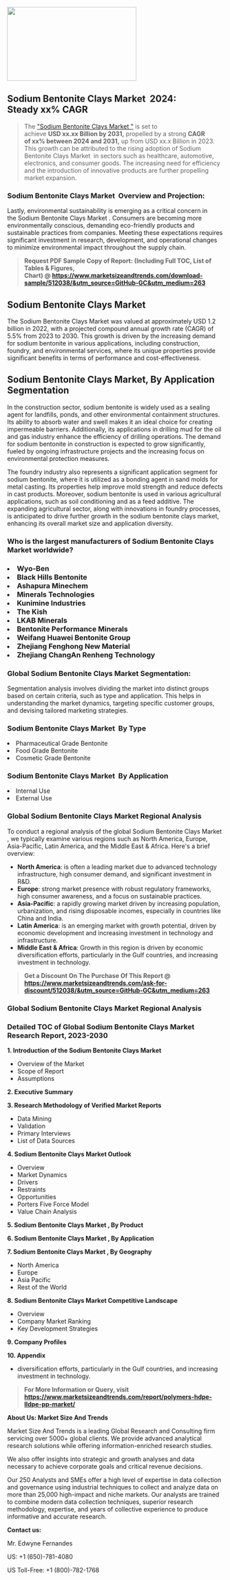 <p><img class="alignnone size-medium wp-image-20088" src="https://ffe5etoiles.com/wp-content/uploads/2024/12/MST1-300x171.png" alt="" width="300" height="171" /></p><h2 id="ember46" class="ember-view reader-text-block__heading-2">Sodium Bentonite Clays Market &nbsp;2024: Steady&nbsp;xx% CAGR</h2><blockquote id="ember47" class="ember-view reader-text-block__blockquote">The&nbsp;<a class="app-aware-link " href="https://www.marketsizeandtrends.com/download-sample/512038/&utm_source=GitHub-GC&utm_medium=263" target="_blank" data-test-app-aware-link="">"Sodium Bentonite Clays Market "</a>&nbsp;is set to achieve&nbsp;<strong>USD&nbsp;xx.xx&nbsp;Billion by 2031,</strong>&nbsp;propelled by a strong&nbsp;<strong>CAGR of&nbsp;xx% between 2024 and 2031,</strong>&nbsp;up from USD xx.x Billion in 2023. This growth can be attributed to the rising adoption of&nbsp;Sodium Bentonite Clays Market &nbsp;in sectors such as healthcare, automotive, electronics, and consumer goods. The increasing need for efficiency and the introduction of innovative products are further propelling market expansion.</blockquote><h3 id="ember48" class="ember-view reader-text-block__heading-3">Sodium Bentonite Clays Market &nbsp;Overview and Projection:</h3><p id="ember49" class="ember-view reader-text-block__paragraph">Lastly, environmental sustainability is emerging as a critical concern in the&nbsp;Sodium Bentonite Clays Market . Consumers are becoming more environmentally conscious, demanding eco-friendly products and sustainable practices from companies. Meeting these expectations requires significant investment in research, development, and operational changes to minimize environmental impact throughout the supply chain.</p><blockquote id="ember50" class="ember-view reader-text-block__blockquote"><strong>Request PDF Sample Copy of Report: (Including Full TOC, List of Tables &amp; Figures, Chart)&nbsp;@&nbsp;<strong><a href="https://www.marketsizeandtrends.com/download-sample/512038/&utm_source=GitHub-GC&utm_medium=263" target="_blank">https://www.marketsizeandtrends.com/download-sample/512038/&utm_source=GitHub-GC&utm_medium=263</a></strong></strong></blockquote><h3 class=""> <h2>Sodium Bentonite Clays Market</h2><p>The Sodium Bentonite Clays Market was valued at approximately USD 1.2 billion in 2022, with a projected compound annual growth rate (CAGR) of 5.5% from 2023 to 2030. This growth is driven by the increasing demand for sodium bentonite in various applications, including construction, foundry, and environmental services, where its unique properties provide significant benefits in terms of performance and cost-effectiveness.</p><h2>Sodium Bentonite Clays Market, By Application Segmentation</h2><p>In the construction sector, sodium bentonite is widely used as a sealing agent for landfills, ponds, and other environmental containment structures. Its ability to absorb water and swell makes it an ideal choice for creating impermeable barriers. Additionally, its applications in drilling mud for the oil and gas industry enhance the efficiency of drilling operations. The demand for sodium bentonite in construction is expected to grow significantly, fueled by ongoing infrastructure projects and the increasing focus on environmental protection measures.</p><p>The foundry industry also represents a significant application segment for sodium bentonite, where it is utilized as a bonding agent in sand molds for metal casting. Its properties help improve mold strength and reduce defects in cast products. Moreover, sodium bentonite is used in various agricultural applications, such as soil conditioning and as a feed additive. The expanding agricultural sector, along with innovations in foundry processes, is anticipated to drive further growth in the sodium bentonite clays market, enhancing its overall market size and application diversity.</p></h3><h3 id="" class="">Who is the largest manufacturers of&nbsp;Sodium Bentonite Clays Market worldwide?</h3><h3 class=""></Li><Li>Wyo-Ben</Li><Li> Black Hills Bentonite</Li><Li> Ashapura Minechem</Li><Li> Minerals Technologies</Li><Li> Kunimine Industries</Li><Li> The Kish</Li><Li> LKAB Minerals</Li><Li> Bentonite Performance Minerals</Li><Li> Weifang Huawei Bentonite Group</Li><Li> Zhejiang Fenghong New Material</Li><Li> Zhejiang ChangAn Renheng Technology</h3><h3 id="ember53" class="ember-view reader-text-block__heading-3">Global&nbsp;Sodium Bentonite Clays Market Segmentation:</h3><p id="ember54" class="ember-view reader-text-block__paragraph">Segmentation analysis involves dividing the market into distinct groups based on certain criteria, such as type and application. This helps in understanding the market dynamics, targeting specific customer groups, and devising tailored marketing strategies.</p><h3 id="" class="">Sodium Bentonite Clays Market &nbsp;By Type</h3><p></Li><Li>Pharmaceutical Grade Bentonite</Li><Li> Food Grade Bentonite</Li><Li> Cosmetic Grade Bentonite</p><h3 id="" class="">Sodium Bentonite Clays Market &nbsp;By Application</h3><p class=""></Li><Li>Internal Use</Li><Li> External Use</p><h3 id="ember62" class="ember-view reader-text-block__heading-3">Global Sodium Bentonite Clays Market Regional Analysis</h3><p id="ember63" class="ember-view reader-text-block__paragraph">To conduct a regional analysis of the global Sodium Bentonite Clays Market , we typically examine various regions such as North America, Europe, Asia-Pacific, Latin America, and the Middle East &amp; Africa. Here's a brief overview:</p><ul><li><strong>North America</strong>: is often a leading market due to advanced technology infrastructure, high consumer demand, and significant investment in R&amp;D.</li><li><strong>Europe</strong>: strong market presence with robust regulatory frameworks, high consumer awareness, and a focus on sustainable practices.</li><li><strong>Asia-Pacific</strong>: a rapidly growing market driven by increasing population, urbanization, and rising disposable incomes, especially in countries like China and India.</li><li><strong>Latin America</strong>: is an emerging market with growth potential, driven by economic development and increasing investment in technology and infrastructure.</li><li><strong>Middle East &amp; Africa</strong>: Growth in this region is driven by economic diversification efforts, particularly in the Gulf countries, and increasing investment in technology.</li></ul><blockquote id="ember61" class="ember-view reader-text-block__blockquote"><strong>Get a Discount On The Purchase Of This Report @ <strong><a href="https://html-cleaner.com/" target="">https://www.marketsizeandtrends.com/ask-for-discount/512038/&utm_source=GitHub-GC&utm_medium=263</a></strong></strong></blockquote><h3 id="ember62" class="ember-view reader-text-block__heading-3">Global Sodium Bentonite Clays Market Regional Analysis</h3><h3 id="" class="">Detailed TOC of Global Sodium Bentonite Clays Market Research Report, 2023-2030</h3><p id="" class=""><strong>1. Introduction of the Sodium Bentonite Clays Market </strong></p><ul><li>Overview of the Market</li><li>Scope of Report</li><li>Assumptions</li></ul><p id="" class=""><strong>2. Executive Summary</strong></p><p id="" class=""><strong>3. Research Methodology of Verified Market Reports</strong></p><ul><li>Data Mining</li><li>Validation</li><li>Primary Interviews</li><li>List of Data Sources</li></ul><p id="" class=""><strong>4. Sodium Bentonite Clays Market Outlook</strong></p><ul><li>Overview</li><li>Market Dynamics</li><li>Drivers</li><li>Restraints</li><li>Opportunities</li><li>Porters Five Force Model</li><li>Value Chain Analysis</li></ul><p id="" class=""><strong>5. Sodium Bentonite Clays Market , By Product</strong></p><p id="" class=""><strong>6. Sodium Bentonite Clays Market , By Application</strong></p><p id="" class=""><strong>7. Sodium Bentonite Clays Market , By Geography</strong></p><ul><li>North America</li><li>Europe</li><li>Asia Pacific</li><li>Rest of the World</li></ul><p id="" class=""><strong>8. Sodium Bentonite Clays Market Competitive Landscape</strong></p><ul><li>Overview</li><li>Company Market Ranking</li><li>Key Development Strategies</li></ul><p id="" class=""><strong>9. Company Profiles</strong></p><p id="" class=""><strong>10. Appendix</strong></p><ul><li>diversification efforts, particularly in the Gulf countries, and increasing investment in technology.</li></ul><blockquote id="ember65" class="ember-view reader-text-block__blockquote"><strong>For More Information or Query, visit <strong><strong><a href="https://html-cleaner.com/" target="">https://www.marketsizeandtrends.com/report/polymers-hdpe-lldpe-pp-market/</a></strong></strong></strong></blockquote><p id="" class=""><strong>About Us: Market Size And Trends</strong></p><p id="" class="">Market Size And Trends is a leading Global Research and Consulting firm servicing over 5000+ global clients. We provide advanced analytical research solutions while offering information-enriched research studies.</p><p id="" class="">We also offer insights into strategic and growth analyses and data necessary to achieve corporate goals and critical revenue decisions.</p><p id="" class="">Our 250 Analysts and SMEs offer a high level of expertise in data collection and governance using industrial techniques to collect and analyze data on more than 25,000 high-impact and niche markets. Our analysts are trained to combine modern data collection techniques, superior research methodology, expertise, and years of collective experience to produce informative and accurate research.</p><p id="" class=""><strong>Contact us:</strong></p><p id="" class="">Mr. Edwyne Fernandes</p><p id="" class="">US: +1 (650)-781-4080</p><p id="" class="">US Toll-Free: +1 (800)-782-1768</p>
